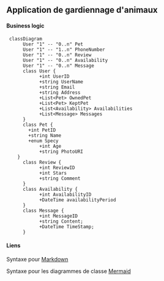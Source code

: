 ## Application de gardiennage d'animaux 


#### Business logic
```mermaid
 classDiagram
      User "1" -- "0..n" Pet
      User "1" -- "1..n" PhoneNumber
      User "1" -- "0..n" Review
      User "1" -- "0..n" Availability
      User "1" -- "0..n" Message
      class User {
            +int UserID
            +string UserName
            +string Email
            +string Address
            +List<Pet> OwnedPet
            +List<Pet> KeptPet
            +List<Availability> Availabilities
            +List<Message> Messages
      }
      class Pet {
		+int PetID
		+string Name
		+enum Specy
            +int Age
            +string PhotoURI
	}
      class Review {
            +int ReviewID
            +int Stars
            +string Comment
      }
      class Availability {
            +int AvailabilityID
            +DateTime availabilityPeriod 
      }
      class Message {
            +int MessageID
            +string Content;
            +DateTime TimeStamp;
      }
```
#### Liens
Syntaxe pour [Markdown](https://www.markdownguide.org/basic-syntax/)

Syntaxe pour les diagrammes de classe [Mermaid](https://mermaid-js.github.io/mermaid/#/classDiagram)
